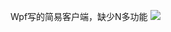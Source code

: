 Wpf写的简易客户端，缺少N多功能
![](https://github.com/kumamiko/NeteaseCloudMusic.Wpf/blob/master/snipaste_20190923_213637.png)
